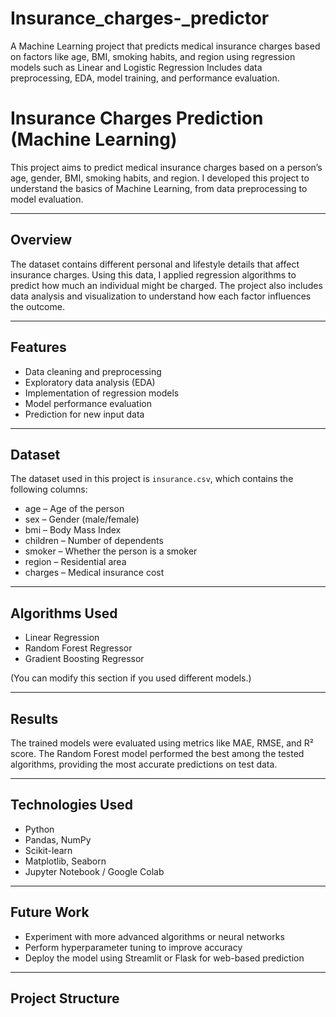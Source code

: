 # Insurance_charges-_predictor
A Machine Learning project that predicts medical insurance charges based on factors like age, BMI, smoking habits, and region using regression models such as Linear and Logistic Regression  Includes data preprocessing, EDA, model training, and performance evaluation.


# Insurance Charges Prediction (Machine Learning)

This project aims to predict medical insurance charges based on a person’s age, gender, BMI, smoking habits, and region. I developed this project to understand the basics of Machine Learning, from data preprocessing to model evaluation.

---

## Overview
The dataset contains different personal and lifestyle details that affect insurance charges. Using this data, I applied regression algorithms to predict how much an individual might be charged. The project also includes data analysis and visualization to understand how each factor influences the outcome.

---

## Features
- Data cleaning and preprocessing  
- Exploratory data analysis (EDA)  
- Implementation of regression models  
- Model performance evaluation  
- Prediction for new input data  

---

## Dataset
The dataset used in this project is `insurance.csv`, which contains the following columns:

- age – Age of the person  
- sex – Gender (male/female)  
- bmi – Body Mass Index  
- children – Number of dependents  
- smoker – Whether the person is a smoker  
- region – Residential area  
- charges – Medical insurance cost  

---

## Algorithms Used
- Linear Regression  
- Random Forest Regressor  
- Gradient Boosting Regressor  

(You can modify this section if you used different models.)

---

## Results
The trained models were evaluated using metrics like MAE, RMSE, and R² score. The Random Forest model performed the best among the tested algorithms, providing the most accurate predictions on test data.

---

## Technologies Used
- Python  
- Pandas, NumPy  
- Scikit-learn  
- Matplotlib, Seaborn  
- Jupyter Notebook / Google Colab  

---

## Future Work
- Experiment with more advanced algorithms or neural networks  
- Perform hyperparameter tuning to improve accuracy  
- Deploy the model using Streamlit or Flask for web-based prediction  

---

## Project Structure
